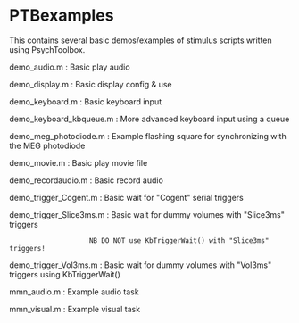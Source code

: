 # PTBexamples

This contains several basic demos/examples of stimulus scripts written using PsychToolbox.

demo_audio.m : Basic play audio

demo_display.m : Basic display config & use

demo_keyboard.m : Basic keyboard input

demo_keyboard_kbqueue.m : More advanced keyboard input using a queue

demo_meg_photodiode.m : Example flashing square for synchronizing with the MEG photodiode

demo_movie.m : Basic play movie file

demo_recordaudio.m : Basic record audio

demo_trigger_Cogent.m : Basic wait for "Cogent" serial triggers

demo_trigger_Slice3ms.m : Basic wait for dummy volumes with "Slice3ms" triggers

                        NB DO NOT use KbTriggerWait() with "Slice3ms" triggers!

demo_trigger_Vol3ms.m : Basic wait for dummy volumes with "Vol3ms" triggers using KbTriggerWait()

mmn_audio.m : Example audio task

mmn_visual.m : Example visual task
